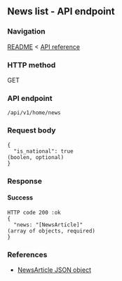 ## News list - API endpoint

### Navigation
[README](../../../../README.md)
<
[API reference](../../../api_reference.md)

### HTTP method
GET

### API endpoint
`/api/v1/home/news`

### Request body
```
{
  "is_national": true                                                           (boolen, optional)
}
```

### Response
#### Success
```
HTTP code 200 :ok
{
  "news: "[NewsArticle]"                                                        (array of objects, required)
}
```

### References
- [NewsArticle JSON object](../../../json_objects/news_article.md)
